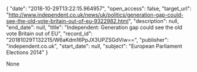 {
  "date": "2018-10-29T13:22:15.964957", 
  "open_access": false, 
  "target_url": "http://www.independent.co.uk/news/uk/politics/generation-gap-could-see-the-old-vote-britain-out-of-eu-9322982.html", 
  "description": null, 
  "end_date": null, 
  "title": "Independent:  Generation gap could see the old vote Britain out of EU", 
  "record_id": "20181029T132215/W6aKdm16PpJX3UPZSGdViw==", 
  "publisher": "independent.co.uk", 
  "start_date": null, 
  "subject": "European Parliament Elections 2014"
}

None